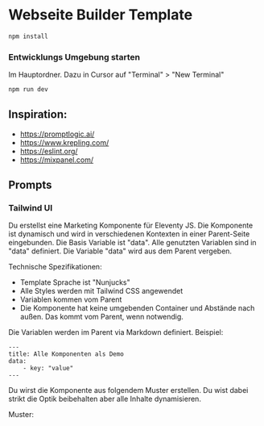# Webseite Builder Template

```bash
npm install
```

### Entwicklungs Umgebung starten

Im Hauptordner. Dazu in Cursor auf "Terminal" > "New Terminal"

```bash
npm run dev
```

## Inspiration:

- https://promptlogic.ai/
- https://www.krepling.com/ 
- https://eslint.org/
- https://mixpanel.com/

## Prompts

### Tailwind UI

Du erstellst eine Marketing Komponente für Eleventy JS.
Die Komponente ist dynamisch und wird in verschiedenen Kontexten in einer Parent-Seite eingebunden. Die Basis Variable ist "data". Alle genutzten Variablen sind in "data" definiert.
Die Variable "data" wird aus dem Parent vergeben.

Technische Spezifikationen:
- Template Sprache ist "Nunjucks"
- Alle Styles werden mit Tailwind CSS angewendet
- Variablen kommen vom Parent
- Die Komponente hat keine umgebenden Container und Abstände nach außen. Das kommt vom Parent, wenn notwendig.

Die Variablen werden im Parent via Markdown definiert.
Beispiel:

```
---
title: Alle Komponenten als Demo
data:
    - key: "value"
---
```

Du wirst die Komponente aus folgendem Muster erstellen.
Du wist dabei strikt die Optik beibehalten aber alle Inhalte dynamisieren.

Muster:
